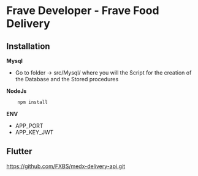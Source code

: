 # Frave Developer - Frave Food Delivery


## Installation


**Mysql**
- Go to folder -> src/Mysql/ where you will the Script for the creation of the Database and the Stored procedures

**NodeJs**

```sh
    npm install
```

**ENV**  
- APP_PORT 
- APP_KEY_JWT


## Flutter
<!-- - https://github.com/Frave07/Flutter-Delivery-App -->
https://github.com/FXBS/medx-delivery-api.git